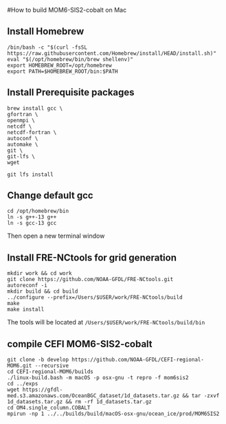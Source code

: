 #How to build MOM6-SIS2-cobalt on Mac

## Install Homebrew
```console
/bin/bash -c "$(curl -fsSL https://raw.githubusercontent.com/Homebrew/install/HEAD/install.sh)"
eval "$(/opt/homebrew/bin/brew shellenv)"
export HOMEBREW_ROOT=/opt/homebrew
export PATH=$HOMEBREW_ROOT/bin:$PATH
```
## Install Prerequisite packages
```console
brew install gcc \
gfortran \
openmpi \
netcdf \
netcdf-fortran \
autoconf \
automake \
git \
git-lfs \
wget

git lfs install
```

## Change default gcc
```console
cd /opt/homebrew/bin
ln -s g++-13 g++
ln -s gcc-13 gcc
```
Then open a new terminal window

## Install FRE-NCtools for grid generation
```console
mkdir work && cd work
git clone https://github.com/NOAA-GFDL/FRE-NCtools.git
autoreconf -i
mkdir build && cd build
../configure --prefix=/Users/$USER/work/FRE-NCtools/build
make
make install
```
The tools will be located at `/Users/$USER/work/FRE-NCtools/build/bin`

## compile CEFI MOM6-SIS2-cobalt
```console
git clone -b develop https://github.com/NOAA-GFDL/CEFI-regional-MOM6.git --recursive
cd CEFI-regional-MOM6/builds
./linux-build.bash -m macOS -p osx-gnu -t repro -f mom6sis2
cd ../exps
wget https://gfdl-med.s3.amazonaws.com/OceanBGC_dataset/1d_datasets.tar.gz && tar -zxvf 1d_datasets.tar.gz && rm -rf 1d_datasets.tar.gz
cd OM4.single_column.COBALT
mpirun -np 1 ../../builds/build/macOS-osx-gnu/ocean_ice/prod/MOM6SIS2 
